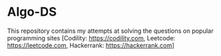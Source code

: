 # Algo-DS
This repository contains my attempts at solving the questions on popular programming sites [Codility: https://codility.com, Leetcode: https://leetcode.com, Hackerrank: https://hackerrank.com]
